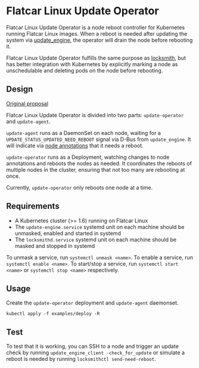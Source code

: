 # Flatcar Linux Update Operator

Flatcar Linux Update Operator is a node reboot controller for Kubernetes running
Flatcar Linux images. When a reboot is needed after updating the system via
[update_engine](https://github.com/coreos/update_engine), the operator will
drain the node before rebooting it.

Flatcar Linux Update Operator fulfills the same purpose as
[locksmith](https://github.com/coreos/locksmith), but has better integration
with Kubernetes by explicitly marking a node as unschedulable and deleting pods
on the node before rebooting.

## Design

[Original proposal](https://docs.google.com/document/d/1DHiB2UDBYRU6QSa2e9mCNla1qBivZDqYjBVn_DvzDWc/edit#)

Flatcar Linux Update Operator is divided into two parts: `update-operator` and `update-agent`.

`update-agent` runs as a DaemonSet on each node, waiting for a `UPDATE_STATUS_UPDATED_NEED_REBOOT` signal via D-Bus from `update_engine`.
It will indicate via [node annotations](./pkg/constants/constants.go) that it needs a reboot.

`update-operator` runs as a Deployment, watching changes to node annotations and reboots the nodes as needed.
It coordinates the reboots of multiple nodes in the cluster, ensuring that not too many are rebooting at once.

Currently, `update-operator` only reboots one node at a time.

## Requirements

- A Kubernetes cluster (>= 1.6) running on Flatcar Linux
- The `update-engine.service` systemd unit on each machine should be unmasked, enabled and started in systemd
- The `locksmithd.service` systemd unit on each machine should be masked and stopped in systemd

To unmask a service, run `systemctl unmask <name>`.
To enable a service, run `systemctl enable <name>`.
To start/stop a service, run `systemctl start <name>` or `systemctl stop <name>` respectively.

## Usage

Create the `update-operator` deployment and `update-agent` daemonset.

```
kubectl apply -f examples/deploy -R
```

## Test

To test that it is working, you can SSH to a node and trigger an update check by running `update_engine_client -check_for_update` or simulate a reboot is needed by running `locksmithctl send-need-reboot`.
